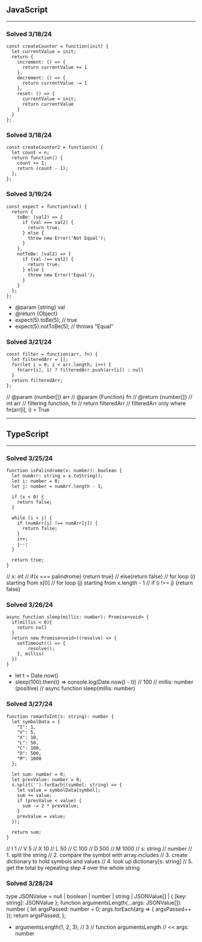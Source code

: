 ## JavaScript
---

### Solved 3/18/24
```
const createCounter = function(init) {
  let currentValue = init;
  return {
    increment: () => {
      return currentValue += 1
    },
    decrement: () => {
      return currentValue -= 1
    },
    reset: () => {
      currentValue = init;
      return currentValue
    }
  }
};
```
### Solved 3/18/24
```
const createCounter2 = function(n) {
  let count = n;
  return function() {
    count += 1;
    return (count - 1);
  };
};
```
### Solved 3/19/24
```
const expect = function(val) {
  return {
    toBe: (val2) => {
      if (val === val2) {
        return true;
      } else {
        throw new Error('Not Equal');
      }
    },
    notToBe: (val2) => {
      if (val !== val2) {
        return true;
      } else {
        throw new Error('Equal');
      }
    }
  };
};
```
* @param {string} val
* @return {Object}
* expect(5).toBe(5); // true
* expect(5).notToBe(5); // throws "Equal"

### Solved 3/21/24
```
const filter = function(arr, fn) {
  let filteredArr = [];
  for(let i = 0; i < arr.length; i++) {
    fn(arr[i], i) ? filteredArr.push(arr[i]) : null
  }
  return filteredArr;
};
```
// @param {number[]} arr
// @param {Function} fn
// @return {number[]}
// int arr
// filtering function, fn
// return filteredArr
// filteredArr only where fn(arr[i], i) = True

---
## TypeScript
---

### Solved 3/25/24
```
function isPalindrome(x: number): boolean {
  let numArr: string = x.toString();
  let i: number = 0;
  let j: number = numArr.length - 1;

  if (x < 0) {
    return false;
  }

  while (i < j) {
    if (numArr[i] !== numArr[j]) {
      return false;
    }
    i++;
    j--;
  }

  return true;
}
```
// x: int
// if(x === palindrome) {return true}
// else(return false)
// for loop (i) starting from x[0]
// for loop (j) starting from x.length - 1
// if (i !== j) {return false}
### Solved 3/26/24
```
async function sleep(millis: number): Promise<void> {
  if(millis < 0){
    return null
  }
  return new Promise<void>((resolve) => {
    setTimeout(() => {
        resolve();
    }, millis)
  })
}
```
* let t = Date.now()
* sleep(100).then(() => console.log(Date.now() - t)) // 100
// millis: number (positive)
// async function sleep(millis: number)
### Solved 3/27/24
```
function romanToInt(s: string): number {
  let symbolData = {
    "I": 1,
    "V": 5,
    "X": 10,
    "L": 50,
    "C": 100,
    "D": 500,
    "M": 1000
  };

  let sum: number = 0;
  let prevValue: number = 0;
  s.split('').forEach((symbol: string) => {
    let value = symbolData[symbol];
    sum += value;
    if (prevValue < value) {
      sum -= 2 * prevValue;
    }
    prevValue = value;
  });

  return sum;
}
```
// I             1
// V             5
// X             10
// L             50
// C             100
// D             500
// M             1000
// s: string
// number
// 1. split the string
// 2. compare the symbol with array.includes
// 3. create dictionary to hold symbols and values
// 4. look up dictionary[s: string]
// 5. get the total by repeating step 4 over the whole string
### Solved 3/28/24
type JSONValue = null | boolean | number | string | JSONValue[] | { [key: string]: JSONValue };
function argumentsLength(...args: JSONValue[]): number {
  let argsPassed: number = 0;
  args.forEach(arg => {
    argsPassed++
  });
  return argsPassed;
};
* argumentsLength(1, 2, 3); // 3
// function argumentsLength
// << args: number